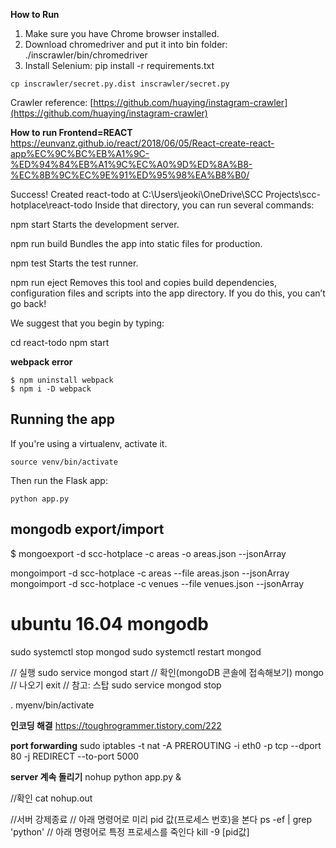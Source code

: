 
**How to Run**
1. Make sure you have Chrome browser installed.  
2. Download chromedriver and put it into bin folder: ./inscrawler/bin/chromedriver  
3. Install Selenium: pip install -r requirements.txt  
```
cp inscrawler/secret.py.dist inscrawler/secret.py
```

Crawler reference: [https://github.com/huaying/instagram-crawler](https://github.com/huaying/instagram-crawler)

**How to run Frontend=REACT**
https://eunvanz.github.io/react/2018/06/05/React-create-react-app%EC%9C%BC%EB%A1%9C-%ED%94%84%EB%A1%9C%EC%A0%9D%ED%8A%B8-%EC%8B%9C%EC%9E%91%ED%95%98%EA%B8%B0/


Success! Created react-todo at C:\Users\jeoki\OneDrive\SCC Projects\scc-hotplace\react-todo
Inside that directory, you can run several commands:

  npm start
    Starts the development server.

  npm run build
    Bundles the app into static files for production.

  npm test
    Starts the test runner.

  npm run eject
    Removes this tool and copies build dependencies, configuration files
    and scripts into the app directory. If you do this, you can’t go back!

We suggest that you begin by typing:

  cd react-todo
  npm start

**webpack error**
```
$ npm uninstall webpack
$ npm i -D webpack
```


## Running the app

If you're using a virtualenv, activate it.

```
source venv/bin/activate
```

Then run the Flask app:

```
python app.py
```

## mongodb export/import
$ mongoexport -d scc-hotplace -c areas -o areas.json --jsonArray

mongoimport -d scc-hotplace -c areas --file areas.json --jsonArray
mongoimport -d scc-hotplace -c venues --file venues.json --jsonArray


# ubuntu 16.04 mongodb
sudo systemctl stop mongod
sudo systemctl restart mongod 

// 실행
sudo service mongod start
// 확인(mongoDB 콘솔에 접속해보기)
mongo
// 나오기
exit
// 참고: 스탑
sudo service mongod stop


. myenv/bin/activate

**인코딩 해결**
https://toughrogrammer.tistory.com/222

**port forwarding**
sudo iptables -t nat -A PREROUTING -i eth0 -p tcp --dport 80 -j REDIRECT --to-port 5000

**server 계속 돌리기**
nohup python app.py &

//확인
cat nohup.out

//서버 강제종료
// 아래 명령어로 미리 pid 값(프로세스 번호)을 본다
ps -ef | grep 'python'
// 아래 명령어로 특정 프로세스를 죽인다
kill -9 [pid값]


